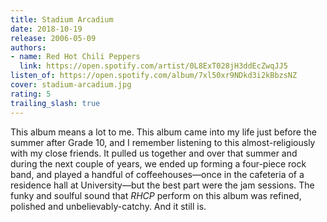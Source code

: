 ```yaml
---
title: Stadium Arcadium
date: 2018-10-19
release: 2006-05-09
authors:
- name: Red Hot Chili Peppers
  link: https://open.spotify.com/artist/0L8ExT028jH3ddEcZwqJJ5
listen_of: https://open.spotify.com/album/7xl50xr9NDkd3i2kBbzsNZ
cover: stadium-arcadium.jpg
rating: 5
trailing_slash: true
---
```


This album means a lot to me. This album came into my life just before the summer after Grade 10, and I remember listening to this almost-religiously with my close friends. It pulled us together and over that summer and during the next couple of years, we ended up forming a four-piece rock band, and played a handful of coffeehouses—once in the cafeteria of a residence hall at University—but the best part were the jam sessions. The funky and soulful sound that *RHCP* perform on this album was refined, polished and unbelievably-catchy. And it still is.
